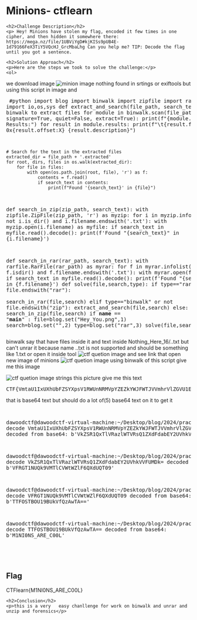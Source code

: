 
<!DOCTYPE html>
<html>

<body>
    <h1>Minions- ctflearn</h1>

    <h2>Challenge Description</h2>
    <p> Hey! Minions have stolen my flag, encoded it few times in one cipher, and then hidden it somewhere there: https://mega.nz/file/1UBViYgD#kjKISs9pUB4E-1d79166FeX3TiY5VQcHJ_GrcMbaLhg Can you help me? TIP: Decode the flag until you got a sentence.
 
</p>
 
    <h2>Solution Approach</h2>
    <p>Here are the steps we took to solve the challenge:</p>
    <ol>
we download image
 <img src=" https://cybersecctf.github.io/blog/2024/practice/ctflearn/Minions/Hey_You.png" alt="minion image" class="inline"/>
nothing found in srtings or  exiftools but using this script in image and 
    <pre>
#python
import blog
import binwalk
import zipfile
import rarfile
import io,os,sys
def extract_and_search(file_path, search_text):
    # Use binwalk to extract files
    for module in binwalk.scan(file_path, signature=True, quiet=False, extract=True):
        print(f"{module.name} Results:")
        for result in module.results:
            print(f"\t{result.file.name}    0x{result.offset:X}    {result.description}")

    # Search for the text in the extracted files
    extracted_dir = file_path + '.extracted'
    for root, dirs, files in os.walk(extracted_dir):
        for file in files:
            with open(os.path.join(root, file), 'r') as f:
                contents = f.read()
                if search_text in contents:
                    print(f"Found '{search_text}' in {file}")
def search_in_zip(zip_path, search_text):
    with zipfile.ZipFile(zip_path, 'r') as myzip:
        for i in myzip.infolist():
            if not i.is_dir() and i.filename.endswith('.txt'):
                with myzip.open(i.filename) as myfile:
                    if search_text in myfile.read().decode():
                        print(f'Found "{search_text}" in {i.filename}')
                         
   

def search_in_rar(rar_path, search_text):
    with rarfile.RarFile(rar_path) as myrar:
        for f in myrar.infolist():
            if not f.isdir() and f.filename.endswith('.txt'):
                with myrar.open(f) as myfile:
                    if search_text in myfile.read().decode():
                        print(f'Found "{search_text}" in {f.filename}')
def solve(file,search,type): 
 if type=="rar" or file.endswith("rar"):                                                        
  search_in_rar(file,search)
 elif type=="binwalk" or not file.endswith("zip"):
  extract_and_search(file,search)
 else:
  search_in_zip(file,search)
if __name__ == "__main__" :
 file=blog.set("Hey_You.png",1)
 search=blog.set("",2)
 type=blog.set("rar",3)
 solve(file,search,type)
</pre>
       binwalk say that have files inside it and text inside
Nothing_Here_16/..txt  but can't unrar it because name ..txt is not supported and should be something like 1.txt 
or open it inside tool
 <img src=" https://cybersecctf.github.io/blog/2024/practice/ctflearn/Minions/ubuntuextractor.png" alt="ctf quetion image" class="inline"/>
and see link that open new image of minions
 <img src=" https://cybersecctf.github.io/blog/2024/practice/ctflearn/Minions/Only_Few_Steps.jpg" alt="ctf quetion image" class="inline"/>
    using binwalk of this script give me this image 

 <img src=" https://cybersecctf.github.io/blog/2024/practice/ctflearn/Minions/_Only_Few_Steps.jpg.extracted/YouWon(Almost).jpg" alt="ctf quetion image" class="inline"/>
strings this picture give me this text
<pre>
CTF{VmtaU1IxUXhUbFZSYXpsV1RWUnNRMVpYZEZkYWJFWTJVVmhrVlZGVU1Eaz0=)
</pre>
that is base64 text but should do a lot of(5) base64 text on it to get it
<pre>
 
dawoodctf@dawoodctf-virtual-machine:~/Desktop/blog/2024/practice/ctflearn/Minions decode VmtaU1IxUXhUbFZSYXpsV1RWUnNRMVpYZEZkYWJFWTJVVmhrVlZGVU1Eaz0=
decoded from base64: b'VkZSR1QxTlVRazlWTVRsQ1ZXdFdabEY2UVhkVVFUMDk='

 

dawoodctf@dawoodctf-virtual-machine:~/Desktop/blog/2024/practice/ctflearn/Minions decode VkZSR1QxTlVRazlWTVRsQ1ZXdFdabEY2UVhkVVFUMDk=
decoded from base64: b'VFRGT1NUQk9VMTlCVWtWZlF6QXdUQT09'

dawoodctf@dawoodctf-virtual-machine:~/Desktop/blog/2024/practice/ctflearn/Minions decode VFRGT1NUQk9VMTlCVWtWZlF6QXdUQT09
decoded from base64: b'TTFOSTBOU19BUkVfQzAwTA=='

dawoodctf@dawoodctf-virtual-machine:~/Desktop/blog/2024/practice/ctflearn/Minions decode TTFOSTBOU19BUkVfQzAwTA==
decoded from base64: b'M1NI0NS_ARE_C00L'

</pre>
    </ol>
<br>
    <h2>Flag</h2>
    <p class="flag">CTFlearn{M1NI0NS_ARE_C00L}
</p>

    <h2>Conclusion</h2>
    <p>this is a very   easy chanllenge for work on binwalk and unrar and unzip and forensics</p>
</body>
</html>




